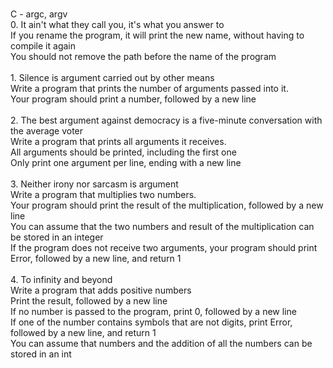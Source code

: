<br> C - argc, argv  <br> 0. It ain't what they call you, it's what you answer to <br> If you rename the program, it will print the new name, without having to compile it again <br> You should not remove the path before the name of the program <br> 
<br> 1. Silence is argument carried out by other means <br> Write a program that prints the number of arguments passed into it. <br> Your program should print a number, followed by a new line <br> 
 <br> 2. The best argument against democracy is a five-minute conversation with the average voter <br> Write a program that prints all arguments it receives. <br> All arguments should be printed, including the first one <br> Only print one argument per line, ending with a new line<br>
<br> 3. Neither irony nor sarcasm is argument <br> Write a program that multiplies two numbers. <br> Your program should print the result of the multiplication, followed by a new line <br> You can assume that the two numbers and result of the multiplication can be stored in an integer <br> If the program does not receive two arguments, your program should print Error, followed by a new line, and return 1 <br> <br> 4. To infinity and beyond <br> Write a program that adds positive numbers <br> Print the result, followed by a new line <br> 
If no number is passed to the program, print 0, followed by a new line <br> If one of the number contains symbols that are not digits, print Error, followed by a new line, and return 1 <br> You can assume that numbers and the addition of all the numbers can be stored in an int <br>

